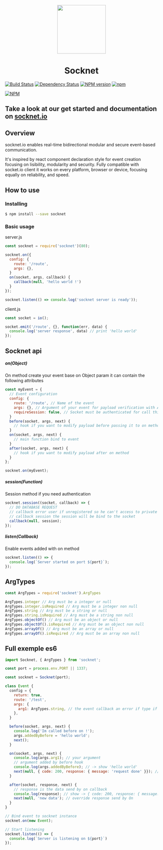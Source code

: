 [socket-io]: https://socket.io

<div align="center">
<img
  width="160px"
  src="https://image.ibb.co/c11zDk/logo_leo.png">
</div>

<h1 align="center">Socknet</h1>

[![Build Status](https://travis-ci.org/leon3s/socknet.svg?branch=master)](https://travis-ci.org/leon3s/socknet)
[![Dependency Status](https://david-dm.org/leon3s/socknet.svg)](https://david-dm.org/leon3s/socknet.svg)
[![NPM version](https://badge.fury.io/js/socknet.svg)](https://www.npmjs.com/package/socknet)
[![npm](https://img.shields.io/npm/dt/socknet.svg)]()

[![NPM](https://nodei.co/npm/socknet.png)](https://nodei.co/npm/socknet/)

## Take a look at our get started and documentation on [socknet.io](http://socknet.io)

## Overview
socknet.io enables real-time bidirectional modular and secure event-based communication.

It&apos;s inspired by react component declaration style for event creation focusing on lisibility, modularity and security.
Fully compatible with socket.io client it works on every platform,
  browser or device, focusing equally on reliability, and speed.


## How to use

### Installing
```sh
$ npm install --save socknet
```

### Basic usage
server.js
```js
const socknet = require('socknet')(80);

socknet.on({
  config: {
    route: '/route',
    args: {},
  }
  on(socket, args, callback) {
    callback(null, 'hello world !')
  }
});

socknet.listen(() => console.log('socknet server is ready'));
```
client.js
```js
const socket = io();

socket.emit('/route', {}, function(err, data) {
  console.log('server response', data) // print 'hello world'
});
```

## Socknet api

##### on(Object)

On method create your event base on Object param it can contain the following attributes

```js
const myEvent = {
  // Event configuration
  config: {
    route: '/route', // Name of the event
    args: {}, // Argument of your event for payload verification with ArgTypes
    requireSession: false, // Socket must be authenticated for call this event
  }
  before(socket, args, next) {
    // hook if you want to modify payload before passing it to on method
  }
  on(socket, args, next) {
    // main function bind to event
  }
  after(socket, args, next) {
    // hook if you want to modify payload after on method
  }
};

socknet.on(myEvent);
```

##### session(Function)
Session method if you need authentication
```js
socknet.session((socket, callback) => {
  // DO DATABASE REQUEST
  // callback error user if unregistered so he can't access to private event
  // callback session the session will be bind to the socket
  callback(null, session);
});
```

##### listen(Callback)
Enable events added with on method
```js
socknet.listen(() => {
  console.log(`Server started on port ${port}`);
});
```

## ArgTypes

```js
const ArgTypes = require('socknet').ArgTypes

ArgTypes.integer // Arg must be a integer or null
ArgTypes.integer.isRequired // Arg must be a integer non null
ArgTypes.string // Arg must be a string or null
ArgTypes.string.isRequired // Arg must be a string non null
ArgTypes.objectOf() // Arg must be an object or null
ArgTypes.objectOf().isRequired // Arg must be an object non null
ArgTypes.arrayOf() // Arg must be an array or null
ArgTypes.arrayOf().isRequired // Arg must be an array non null
```

## Full exemple es6
```js
import Socknet, { ArgTypes } from 'socknet';

const port = process.env.PORT || 1337;

const socknet = Socknet(port);

class Event {
  config = {
    return: true,
    route: '/test',
    args: {
      arg1: ArgTypes.string, // the event callback an error if type if not a string null or undefined
    },
  }

  before(socket, args, next) {
    console.log('Im called before on !');
    args.addedByBefore = 'hello world';
    next();
  }

  on(socket, args, next) {
    console.log(args.arg1); // your argument
    // argument added by before hook
    console.log(args.addedByBefore); // -> show 'hello world'
    next(null, { code: 200, response: { message: 'request done' }}); // your response
  }

  after(socket, response, next) {
    // response is the data send by on callback
    console.log(response); // show -> { code: 200, response: { message: 'request done' }}
    next(null, 'new data'); // override response send by On
  }
}

// Bind event to socknet instance
socknet.on(new Event);

// Start listening
socknet.listen(() => {
  console.log(`Server is listening on ${port}`)
});
```
